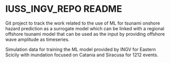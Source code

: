 # IUSS_INGV_REPO README 

Git project to track the work related to the use of ML for tsunami onshore hazard prediction as a surrogate model which can be linked with a regional offshore tsunami model that can be used as the input by providing offshore wave amplitude as timeseries.

Simulation data for training the ML model provided by INGV for Eastern Scicily with inundation focused on Catania and Siracusa for 1212 events.


